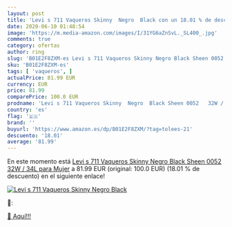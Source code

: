 ```yaml
---
layout: post
title: 'Levi s 711 Vaqueros Skinny  Negro  Black con un 18.01 % de descuento'
date: 2020-06-10 01:48:54
image: 'https://m.media-amazon.com/images/I/31YG6aZnSvL._SL400_.jpg'
comments: true
category: ofertas
author: ring
slug: 'B01E2F8ZXM-es Levi s 711 Vaqueros Skinny Negro Black Sheen 0052 32W /...'
sku: 'B01E2F8ZXM-es'
tags: [ 'vaqueros', ]
actualPrice: 81.99 EUR
currency: EUR
price: 81.99
comparePrice: 100.0 EUR
prodname: 'Levi s 711 Vaqueros Skinny  Negro  Black Sheen 0052   32W / 34L para Mujer'
country: 'es'
flag: '🇪🇸'
brand: ''
buyurl: 'https://www.amazon.es/dp/B01E2F8ZXM/?tag=tolees-21'
descuento: '18.01'
average: '81.99'
---
```


En este momento está [Levi s 711 Vaqueros Skinny  Negro  Black Sheen 0052   32W / 34L para Mujer](https://www.amazon.es/dp/B01E2F8ZXM/?tag=tolees-21) a 81.99 EUR (original: 100.0 EUR) (18.01 %  de descuento) en el siguiente enlace!

[![Levi s 711 Vaqueros Skinny  Negro  Black](https://m.media-amazon.com/images/I/31YG6aZnSvL._SL400_.jpg)](https://www.amazon.es/dp/B01E2F8ZXM/?tag=tolees-21)

🔎:


[🛒 Aquí!!!](https://www.amazon.es/dp/B01E2F8ZXM/?tag=tolees-21)
